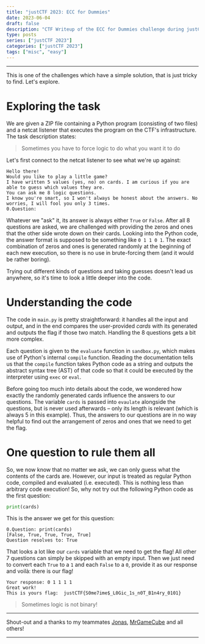 ```yaml
---
title: "justCTF 2023: ECC for Dummies"
date: 2023-06-04
draft: false
description: "CTF Writeup of the ECC for Dummies challenge during justCTF 2023"
type: posts
series: ["justCTF 2023"]
categories: ["justCTF 2023"]
tags: ["misc", "easy"]
---
```

---

This is one of the challenges which have a simple solution, that is just tricky to find. Let's explore.

# Exploring the task

We are given a ZIP file containing a Python program (consisting of two files) and a netcat listener that executes the program on the CTF's infrastructure. The task description states:
> Sometimes you have to force logic to do what you want it to do

Let's first connect to the netcat listener to see what we're up against:

```text
Hello there!
Would you like to play a little game?
I have written 5 values (yes, no) on cards. I am curious if you are able to guess which values they are.
You can ask me 8 logic questions.
I know you're smart, so I won't always be honest about the answers. No worries, I will fool you only 3 times.
0.Question: 
```

Whatever we "ask" it, its answer is always either `True` or `False`. After all 8 questions are asked, we are challenged with providing the zeros and ones that the other side wrote down on their cards. Looking into the Python code, the answer format is supposed to be something like `0 1 1 0 1`. The exact combination of zeros and ones is generated randomly at the beginning of each new execution, so there is no use in brute-forcing them (and it would be rather boring).

Trying out different kinds of questions and taking guesses doesn't lead us anywhere, so it's time to look a little deeper into the code.

# Understanding the code

The code in `main.py` is pretty straightforward: it handles all the input and output, and in the end compares the user-provided *cards* with its generated and outputs the flag if those two match. Handling the 8 questions gets a bit more complex.

Each question is given to the `evaluate` function in `sandbox.py`, which makes use of Python's internal `compile` function. Reading the documentation tells us that the `compile` function takes Python code as a string and outputs the abstract syntax tree (AST) of that code so that it could be executed by the interpreter using `exec` or `eval`.

Before going too much into details about the code, we wondered how exactly the randomly generated cards influence the answers to our questions. The variable `cards` is passed into `evaulate` alongside the questions, but is never used afterwards – only its length is relevant (which is always 5 in this example). Thus, the answers to our questions are in no way helpful to find out the arrangement of zeros and ones that we need to get the flag.

# One question to rule them all

So, we now know that no matter we ask, we can only guess what the contents of the cards are. However, our input is treated as regular Python code, compiled and evaluated (i.e. executed). This is nothing less than arbitrary code execution! So, why not try out the following Python code as the first question:
```py
print(cards)
```

This is the answer we get for this question:
```text
0.Question: print(cards)
[False, True, True, True, True]
Question resolves to: True
```

That looks a lot like our `cards` variable that we need to get the flag! All other 7 questions can simply be skipped with an empty input. Then we just need to convert each `True` to a `1` and each `False` to a `0`, provide it as our response and voilà: there is our flag!

```text
Your response: 0 1 1 1 1 
Great work!
This is yours flag:  justCTF{S0me7ime$_L0Gic_1s_n0T_B1n4ry_0101}
```

> Sometimes logic is not binary!


---
Shout-out and a thanks to my teammates [Jonas](https://github.com/jonas-hoebenreich/), [MrGameCube](https://github.com/mrgamecube) and all others!

---